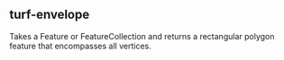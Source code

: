 ## turf-envelope

Takes a Feature or FeatureCollection and returns a rectangular polygon feature that encompasses all vertices.